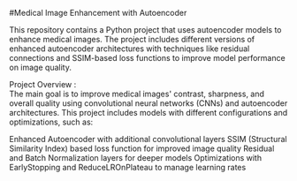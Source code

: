 #Medical Image Enhancement with Autoencoder

This repository contains a Python project that uses autoencoder models to enhance medical images. The project includes different versions of enhanced autoencoder architectures with techniques like residual connections and SSIM-based loss functions to improve model performance on image quality.

Project Overview :  
The main goal is to improve medical images' contrast, sharpness, and overall quality using convolutional neural networks (CNNs) and autoencoder architectures. This project includes models with different configurations and optimizations, such as:

Enhanced Autoencoder with additional convolutional layers
SSIM (Structural Similarity Index) based loss function for improved image quality
Residual and Batch Normalization layers for deeper models
Optimizations with EarlyStopping and ReduceLROnPlateau to manage learning rates
